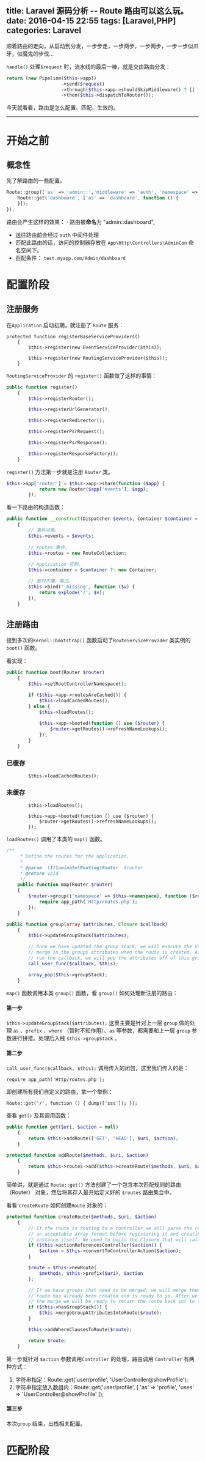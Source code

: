 title: Laravel 源码分析 -- Route 路由可以这么玩。
date: 2016-04-15 22:55
tags: [Laravel,PHP]
categories: Laravel
---

顺着路由的走向，从启动到分发，一步步走，一步两步，一步两步，一步一步似爪牙，似魔鬼的步伐...

`handle()` 处理`$request` 时，流水线的最后一棒，就是交由路由分发：

```php
return (new Pipeline($this->app))
                    ->send($request)
                    ->through($this->app->shouldSkipMiddleware() ? [] : $this->middleware)
                    ->then($this->dispatchToRouter());
```

今天就看看，路由是怎么配置、匹配、生效的。

<!-- more -->

---

# 开始之前

## 概念性

先了解路由的一些配置。

```php
Route::group(['as' => 'admin::','middleware' => 'auth', 'namespace' => 'AdminCon' , 'domain' => 'test.myapp.com', 'prefix' => 'Admin'], function () {
    Route::get('dashboard', ['as' => 'dashboard', function () {
    }]);
});
```
路由会产生这样的效果：
· 路由被**命名**为 "admin::dashboard",
- 送往路由前会经过 `auth` 中间件处理
- 匹配此路由的话，访问的控制器存放在 `App\Http\Controllers\AdminCon` 命名空间下。
- 匹配条件： `test.myapp.com/Admin/dashboard`

# 配置阶段

## 注册服务

在`Application` 启动初期，就注册了 `Route` 服务：

	protected function registerBaseServiceProviders()
	    {
	        $this->register(new EventServiceProvider($this));

	        $this->register(new RoutingServiceProvider($this));
	    }


`RoutingServiceProvider`  的 `register()` 函数做了这样的事情：

```php
public function register()
    {
        $this->registerRouter();

        $this->registerUrlGenerator();

        $this->registerRedirector();

        $this->registerPsrRequest();

        $this->registerPsrResponse();

        $this->registerResponseFactory();
    }
```

`register()` 方法第一步就是注册 `Router` 类。 

```php
$this->app['router'] = $this->app->share(function ($app) {
            return new Router($app['events'], $app);
        });
```

看一下路由的构造函数：

```php
public function __construct(Dispatcher $events, Container $container = null)
    {
        // 事件对象。
        $this->events = $events;
        
        // routes 集合。
        $this->routes = new RouteCollection;
        
        // Application 实例。
        $this->container = $container ?: new Container;

        // 暂时不懂，略过。
        $this->bind('_missing', function ($v) {
            return explode('/', $v);
        });
    }
```

## 注册路由

提到多次的`Kernel::bootstrap()` 函数启动了`RouteServiceProvider` 类实例的 `boot()` 函数。

看实现：

```php
public function boot(Router $router)
    {
        $this->setRootControllerNamespace();

        if ($this->app->routesAreCached()) {
            $this->loadCachedRoutes();
        } else {
            $this->loadRoutes();
            
            $this->app->booted(function () use ($router) {
                $router->getRoutes()->refreshNameLookups();
            });
        }
    }
```

### 已缓存

			$this->loadCachedRoutes();

### 未缓存

			$this->loadRoutes();
            
            $this->app->booted(function () use ($router) {
                $router->getRoutes()->refreshNameLookups();
            });

 `loadRoutes()` 调用了本类的 `map()` 函数。

```php
/**
     * Define the routes for the application.
     *
     * @param  \Illuminate\Routing\Router  $router
     * @return void
     */
    public function map(Router $router)
    {
        $router->group(['namespace' => $this->namespace], function ($router) {
            require app_path('Http/routes.php');
        });
    }

public function group(array $attributes, Closure $callback)
    {
        $this->updateGroupStack($attributes);

        // Once we have updated the group stack, we will execute the user Closure and
        // merge in the groups attributes when the route is created. After we have
        // run the callback, we will pop the attributes off of this group stack.
        call_user_func($callback, $this);

        array_pop($this->groupStack);
    }
```

`map()` 函数调用本类 `group()` 函数，看 `group()` 如何处理新注册的路由：

#### 第一步

`$this->updateGroupStack($attributes);` 这里主要是针对上一层 `group` 做的处理 `as` 、`prefix` 、`where` （暂时不知作用）、`as` 等参数，都需要和上一层 `group` 参数进行拼接。处理后入栈 `$this->groupStack` 。

#### 第二步

`call_user_func($callback, $this);` 调用传入的闭包，这里我们传入的是：

    require app_path('Http/routes.php');

即创建所有我们自定义的路由，拿一个举例：

	Route::get('/', function () { dump(['sss']); });

查看 `get()` 及其调用函数：

```php
public function get($uri, $action = null)
    {
        return $this->addRoute(['GET', 'HEAD'], $uri, $action);
    }

protected function addRoute($methods, $uri, $action)
    {
        return $this->routes->add($this->createRoute($methods, $uri, $action));
    }
```
简单讲，就是通过 `Route::get()` 方法创建了一个包含本次匹配规则的路由（Router） 对象，然后将其存入最开始定义好的 `$routes` 路由集合中。

看看 `createRoute` 如何创建`Route` 对象的：

```php
protected function createRoute($methods, $uri, $action)
    {
        // If the route is routing to a controller we will parse the route action into
        // an acceptable array format before registering it and creating this route
        // instance itself. We need to build the Closure that will call this out.
        if ($this->actionReferencesController($action)) {
            $action = $this->convertToControllerAction($action);
        }

        $route = $this->newRoute(
            $methods, $this->prefix($uri), $action
        );

        // If we have groups that need to be merged, we will merge them now after this
        // route has already been created and is ready to go. After we're done with
        // the merge we will be ready to return the route back out to the caller.
        if ($this->hasGroupStack()) {
            $this->mergeGroupAttributesIntoRoute($route);
        }

        $this->addWhereClausesToRoute($route);

        return $route;
    }
```

第一步就针对 `$action` 参数调用`Controller` 的处理，路由调用 `Controller` 有两种方式：

1. 字符串指定：Route::get('user/profile', 'UserController@showProfile');
2. 字符串指定放入数组内：Route::get('user/profile', [  'as' => 'profile', 'uses' =>  'UserController@showProfile' ]);

#### 第三步

本次`group` 结束，出栈相关配置。


# 匹配阶段






